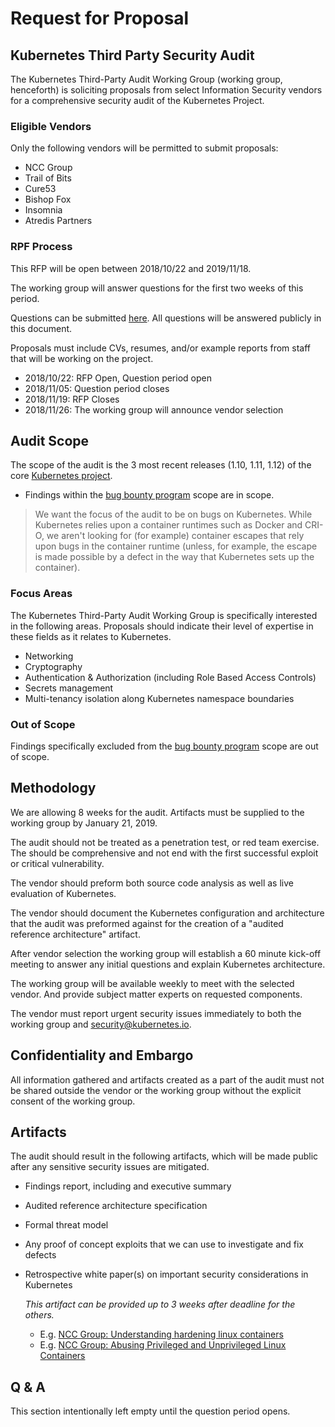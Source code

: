 # Request for Proposal

## Kubernetes Third Party Security Audit

The Kubernetes Third-Party Audit Working Group (working group, henceforth) is soliciting proposals from select Information Security vendors for a comprehensive security audit of the Kubernetes Project. 

### Eligible Vendors

Only the following vendors will be permitted to submit proposals:

- NCC Group
- Trail of Bits
- Cure53
- Bishop Fox
- Insomnia
- Atredis Partners

### RPF Process

This RFP will be open between 2018/10/22 and 2019/11/18.

The working group will answer questions for the first two weeks of this period. 

Questions can be submitted [here](https://docs.google.com/forms/d/e/1FAIpQLSd5rXSDYQ0KMjzSEGxv0pkGxInkdW1NEQHvUJpxgX3y0o9IEw/viewform?usp=sf_link). All questions will be answered publicly in this document.

Proposals must include CVs, resumes, and/or example reports from staff that will be working on the project.

- 2018/10/22: RFP Open, Question period open
- 2018/11/05: Question period closes
- 2018/11/19: RFP Closes
- 2018/11/26: The working group will announce vendor selection

## Audit Scope

The scope of the audit is the 3 most recent releases (1.10, 1.11, 1.12) of the core [Kubernetes project](https://github.com/kubernetes/kubernetes). 

- Findings within the [bug bounty program](https://github.com/kubernetes/community/blob/master/contributors/guide/bug-bounty.md) scope are in scope.

> We want the focus of the audit to be on bugs on Kubernetes. While Kubernetes relies upon a container runtimes such as Docker and CRI-O, we aren't looking for (for example) container escapes that rely upon bugs in the container runtime (unless, for example, the escape is made possible by a defect in the way that Kubernetes sets up the container).

### Focus Areas

The Kubernetes Third-Party Audit Working Group is specifically interested in the following areas. Proposals should indicate their level of expertise in these fields as it relates to Kubernetes.

- Networking
- Cryptography
- Authentication & Authorization (including Role Based Access Controls)
- Secrets management
- Multi-tenancy isolation along Kubernetes namespace boundaries  

### Out of Scope

Findings specifically excluded from the [bug bounty program](https://github.com/kubernetes/community/blob/master/contributors/guide/bug-bounty.md) scope are out of scope.

## Methodology

We are allowing 8 weeks for the audit. Artifacts must be supplied to the working group by January 21, 2019.

The audit should not be treated as a penetration test, or red team exercise. The should be comprehensive and not end with the first successful exploit or critical vulnerability.

The vendor should preform both source code analysis as well as live evaluation of Kubernetes.

The vendor should document the Kubernetes configuration and architecture that the audit was preformed against for the creation of a "audited reference architecture" artifact.

After vendor selection the working group will establish a 60 minute kick-off meeting to answer any initial questions and explain Kubernetes architecture.

The working group will be available weekly to meet with the selected vendor. And provide subject matter experts on requested components.

The vendor must report urgent security issues immediately to both the working group and security@kubernetes.io.

## Confidentiality and Embargo

All information gathered and artifacts created as a part of the audit must not be shared outside the vendor or the working group without the explicit consent of the working group.

## Artifacts

The audit should result in the following artifacts, which will be made public after any sensitive security issues are mitigated.

- Findings report, including and executive summary

- Audited reference architecture specification

- Formal threat model

- Any proof of concept exploits that we can use to investigate and fix defects

- Retrospective white paper(s) on important security considerations in Kubernetes

  *This artifact can be provided up to 3 weeks after deadline for the others.*

  - E.g. [NCC Group: Understanding hardening linux containers](https://www.nccgroup.trust/globalassets/our-research/us/whitepapers/2016/april/ncc_group_understanding_hardening_linux_containers-1-1.pdf)
  - E.g. [NCC Group: Abusing Privileged and Unprivileged Linux
    Containers](https://www.nccgroup.trust/globalassets/our-research/us/whitepapers/2016/june/container_whitepaper.pdf)

## Q & A

This section intentionally left empty until the question period opens.
